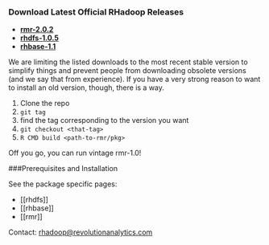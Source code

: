 ### Download Latest Official RHadoop Releases

* [__rmr-2.0.2__](https://github.com/RevolutionAnalytics/rmr2/blob/master/build/rmr2_2.0.2.tar.gz?raw=true)
* [__rhdfs-1.0.5__](https://github.com/RevolutionAnalytics/rhdfs/blob/master/build/rhdfs_1.0.5.tar.gz?raw=true)
* [__rhbase-1.1__](https://github.com/RevolutionAnalytics/rhbase/blob/master/build/rhbase_1.1.tar.gz?raw=true)



We are limiting the listed downloads to the most recent stable version to simplify things and prevent people from downloading obsolete versions (and we say that from experience). If you have a very strong reason to want to install an old version, though, there is a way. 

1. Clone the repo
2. `git tag`
3. find the tag corresponding to the version you want
4. `git checkout <that-tag>`
5. `R CMD build <path-to-rmr/pkg>`

Off you go, you can run vintage rmr-1.0!


###Prerequisites and Installation

See the package specific pages:

* [[rhdfs]]
* [[rhbase]]
* [[rmr]]

Contact: rhadoop@revolutionanalytics.com